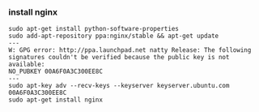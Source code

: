 ### install nginx 

    sudo apt-get install python-software-properties
    sudo add-apt-repository ppa:nginx/stable && apt-get update
    ---
    W: GPG error: http://ppa.launchpad.net natty Release: The following
    signatures couldn't be verified because the public key is not available:
    NO_PUBKEY 00A6F0A3C300EE8C
    ---
    sudo apt-key adv --recv-keys --keyserver keyserver.ubuntu.com 00A6F0A3C300EE8C
    sudo apt-get install nginx

###
